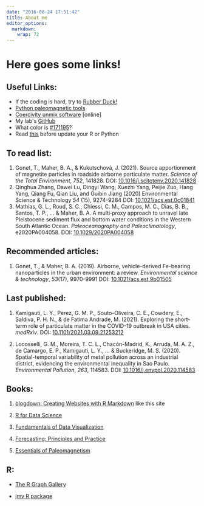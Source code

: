 ```yaml
---
date: "2016-08-24 17:51:42"
title: About me
editor_options: 
  markdown: 
    wrap: 72
---
```


# Here goes some links!

## Useful Links:

-   If the coding is hard, try to [Rubber
    Duck!](https://rubberduckdebugging.com/)
-   [Python paleomagnetic tools](https://github.com/PmagPy)
-   [Coercivity unmix
    software](http://shinyapps.its.carleton.edu/max-unmix/) \[online\]
-   My lab's [GitHub](https://github.com/lapat-iag-usp)
-   What color is
    [\#171195](https://www.webfx.com/web-design/hex-to-rgb/)?
-   Read
    [this](https://docs.conda.io/projects/conda/en/latest/user-guide/tasks/manage-environments.html)
    before update your R or Python

## To read list:

1.  Gonet, T., Maher, B. A., & Kukutschová, J. (2021). Source
    apportionment of magnetite particles in roadside airborne
    particulate matter. *Science of the Total Environment*,
    *752*, 141828. DOI:
    [10.1016/j.scitotenv.2020.141828](https://doi.org/10.1016/j.scitotenv.2020.141828 "Persistent link using digital object identifier")
2.  Qinghua Zhang, Dawei Lu, Dingyi Wang, Xuezhi Yang, Peijie Zuo, Hang
    Yang, Qiang Fu, Qian Liu, and Guibin Jiang (2020) Environmental
    Science & Technology *54* (15), 9274-9284 DOI:
    [10.1021/acs.est.0c01841](https://pubs.acs.org/doi/abs/10.1021/acs.est.0c01841?casa_token=6bQJ9NDe6c4AAAAA:2Airmk-lTb3TE-R7-PcPn9BBF6leX10XhBknl7zwUG3ca_owJ-JrCrxyWAPV-t6C9rDRTFB6RXq4_Wvc)
3.  Mathias, G. L., Roud, S. C., Chiessi, C. M., Campos, M. C., Dias, B.
    B., Santos, T. P., ... & Maher, B. A. A multi‐proxy approach to
    unravel late Pleistocene sediment flux and bottom water conditions
    in the Western South Atlantic Ocean. *Paleoceanography and
    Paleoclimatology*, e2020PA004058. DOI:
    [10.1029/2020PA004058](https://doi.org/10.1029/2020PA004058)

## Recommended articles:

1.  Gonet, T., & Maher, B. A. (2019). Airborne, vehicle-derived
    Fe-bearing nanoparticles in the urban environment: a review.
    *Environmental science & technology*, *53*(17), 9970-9991 DOI:
    [10.1021/acs.est.9b01505](https://doi.org/10.1021/acs.est.9b01505 "DOI URL")

## Last published:

1.  Kamigauti, L. Y., Perez, G. M. P., Souto-Oliveira, C. E., Cowdery,
    E., Saldiva, P. H. N., & de Fatima Andrade, M. (2021). Exploring the
    short-term role of particulate matter in the COVID-19 outbreak in
    USA cities. *medRxiv*. DOI:
    [10.1101/2021.03.09.21253212](https://doi.org/10.1101/2021.03.09.21253212)

2.  Locosselli, G. M., Moreira, T. C. L., Chacón-Madrid, K., Arruda, M.
    A. Z., de Camargo, E. P., Kamigauti, L. Y., ... & Buckeridge, M. S.
    (2020). Spatial-temporal variability of metal pollution across an
    industrial district, evidencing the environmental inequality in Sao
    Paulo. *Environmental Pollution*, *263*, 114583. DOI:
    [10.1016/j.envpol.2020.114583](https://doi.org/10.1016/j.envpol.2020.114583)

## Books:

1.  [blogdown: Creating Websites with R
    Markdown](https://bookdown.org/yihui/blogdown/) like this site

2.  [R for Data Science](https://r4ds.had.co.nz/)

3.  [Fundamentals of Data
    Visualization](https://clauswilke.com/dataviz/)

4.  [Forecasting: Principles and Practice](https://otexts.com/fpp2/)

5.  [Essentials of
    Paleomagnetism](https://earthref.org/MagIC/books/Tauxe/Essentials/)

## R:

-   [The R Graph Gallery](https://www.r-graph-gallery.com/index.html)

-   [jmv R package](https://www.jamovi.org/jmv/index.html)
